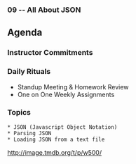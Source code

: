 ### 09 -- All About JSON

## Agenda

### Instructor Commitments

### Daily Rituals

* Standup Meeting & Homework Review
* One on One Weekly Assignments


### Topics

	* JSON (Javascript Object Notation)
	* Parsing JSON
	* Loading JSON from a text file

http://image.tmdb.org/t/p/w500/